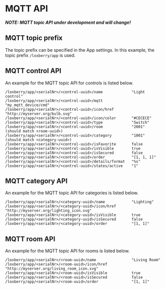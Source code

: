 # MQTT API

**_NOTE: MQTT topic API under development and will change!_**

## MQTT topic prefix

The topic prefix can be specified in the App settings. In this example, the topic prefix `/loxberry/app` is used.

## MQTT control API

An example for the MQTT topic API for controls is listed below.

```
/loxberry/app/<serialNr>/<control-uuid>/name             "Light control"
/loxberry/app/<serialNr>/<control-uuid>/mqtt             "my_mqtt_device/cmd"
/loxberry/app/<serialNr>/<control-uuid>/icon/href        "http://myserver.org/bulb.svg"
/loxberry/app/<serialNr>/<control-uuid>/icon/color       "#CECECE"
/loxberry/app/<serialNr>/<control-uuid>/type             "Switch"
/loxberry/app/<serialNr>/<control-uuid>/room             "2001" (should match <room-uuid>)
/loxberry/app/<serialNr>/<control-uuid>/category         "1001" (should match <category-uuid>)
/loxberry/app/<serialNr>/<control-uuid>/isFavorite       false
/loxberry/app/<serialNr>/<control-uuid>/isVisible        true
/loxberry/app/<serialNr>/<control-uuid>/isSecured        false
/loxberry/app/<serialNr>/<control-uuid>/order            "[1, 1, 1]"
/loxberry/app/<serialNr>/<control-uuid>/details/format   "%s"
/loxberry/app/<serialNr>/<control-uuid>/states/active    "1"

```

## MQTT category API

An example for the MQTT topic API for categories is listed below.

```
/loxberry/app/<serialNr>/<category-uuid>/name            "Lighting"
/loxberry/app/<serialNr>/<category-uuid>/icon/href       "http://myserver.org/lighting_icon.svg"
/loxberry/app/<serialNr>/<category-uuid>/isVisible       true
/loxberry/app/<serialNr>/<category-uuid>/isSecured       false
/loxberry/app/<serialNr>/<category-uuid>/order           "[1, 1]"
```

## MQTT room API

An example for the MQTT topic API for rooms is listed below.

```
/loxberry/app/<serialNr>/<room-uuid>/name                "Living Room"
/loxberry/app/<serialNr>/<room-uuid>/icon/href           "http://myserver.org/living_room_icon.svg"
/loxberry/app/<serialNr>/<room-uuid>/isVisible           true
/loxberry/app/<serialNr>/<room-uuid>/isSecured           false
/loxberry/app/<serialNr>/<room-uuid>/order               "[1, 1]"
```
